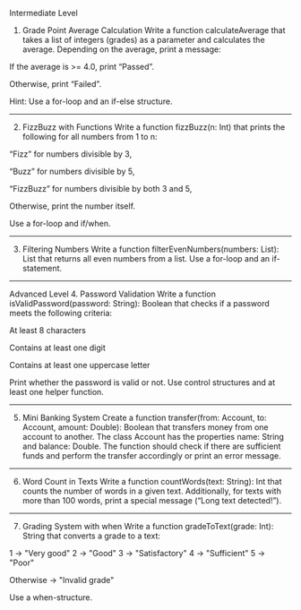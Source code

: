 Intermediate Level
1. Grade Point Average Calculation
   Write a function calculateAverage that takes a list of integers (grades) as a parameter and calculates the average. Depending on the average, print a message:

If the average is >= 4.0, print “Passed”.

Otherwise, print “Failed”.

Hint: Use a for-loop and an if-else structure.

----

2. FizzBuzz with Functions
   Write a function fizzBuzz(n: Int) that prints the following for all numbers from 1 to n:

“Fizz” for numbers divisible by 3,

“Buzz” for numbers divisible by 5,

“FizzBuzz” for numbers divisible by both 3 and 5,

Otherwise, print the number itself.

Use a for-loop and if/when.

----

3. Filtering Numbers
   Write a function filterEvenNumbers(numbers: List<Int>): List<Int> that returns all even numbers from a list.
   Use a for-loop and an if-statement.

----

Advanced Level
4. Password Validation
   Write a function isValidPassword(password: String): Boolean that checks if a password meets the following criteria:

At least 8 characters

Contains at least one digit

Contains at least one uppercase letter

Print whether the password is valid or not. Use control structures and at least one helper function.

----

5. Mini Banking System
   Create a function transfer(from: Account, to: Account, amount: Double): Boolean that transfers money from one account to another.
   The class Account has the properties name: String and balance: Double.
   The function should check if there are sufficient funds and perform the transfer accordingly or print an error message.

----

6. Word Count in Texts
   Write a function countWords(text: String): Int that counts the number of words in a given text.
   Additionally, for texts with more than 100 words, print a special message (“Long text detected!”).

----

7. Grading System with when
   Write a function gradeToText(grade: Int): String that converts a grade to a text:

1 -> "Very good"
2 -> "Good"
3 -> "Satisfactory"
4 -> "Sufficient"
5 -> "Poor"

Otherwise -> "Invalid grade"

Use a when-structure.